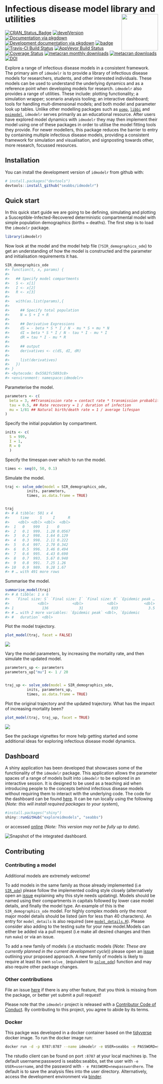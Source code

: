 
<!-- README.md is generated from README.Rmd. Please edit that file -->

# Infectious disease model library and utilities <img src="man/figures/logo.png" align="right" alt="" width="120" />

[![CRAN\_Status\_Badge](http://www.r-pkg.org/badges/version/idmodelr)](https://cran.r-project.org/package=idmodelr)
[![develVersion](https://img.shields.io/badge/devel%20version-0.3.0-blue.svg?style=flat)](https://github.com/idmodelr)
[![Documentation via
pkgdown](https://img.shields.io/badge/Documentation-click%20here!-lightgrey.svg?style=flat)](https://www.samabbott.co.uk/idmodelr/)
[![Development documentation via
pkgdown](https://img.shields.io/badge/Development%20Documentation-click%20here!-lightblue.svg?style=flat)](https://www.samabbott.co.uk/idmodelr/dev)
[![badge](https://img.shields.io/badge/Launch-idmodelr-lightblue.svg)](https://mybinder.org/v2/gh/seabbs/idmodelr/master?urlpath=rstudio)
[![Travis-CI Build
Status](https://travis-ci.org/seabbs/idmodelr.svg?branch=master)](https://travis-ci.org/seabbs/idmodelr)
[![AppVeyor Build
Status](https://ci.appveyor.com/api/projects/status/github/seabbs/idmodelr?branch=master&svg=true)](https://ci.appveyor.com/project/seabbs/idmodelr)
[![Coverage
Status](https://img.shields.io/codecov/c/github/seabbs/idmodelr/master.svg)](https://codecov.io/github/seabbs/idmodelr?branch=master)
[![metacran monthly
downloads](http://cranlogs.r-pkg.org/badges/idmodelr)](https://cran.r-project.org/package=idmodelr)
[![metacran
downloads](http://cranlogs.r-pkg.org/badges/grand-total/idmodelr?color=ff69b4)](https://cran.r-project.org/package=idmodelr)
[![DOI](https://zenodo.org/badge/DOI/10.5281/zenodo.2641048.svg)](https://doi.org/10.5281/zenodo.2641048)

Explore a range of infectious disease models in a consistent framework.
The primary aim of `idmodelr` is to provide a library of infectious
disease models for researchers, students, and other interested
individuals. These models can be used to understand the underlying
dynamics and as a reference point when developing models for research.
`idmodelr` also provides a range of utilities. These include: plotting
functionality; a simulation wrapper; scenario analysis tooling; an
interactive dashboard; tools for handling mult-dimensional models; and
both model and parameter look up tables. Unlike other modelling packages
such as [`pomp`](https://kingaa.github.io/pomp/),
[`libbi`](http://libbi.org) and [`epimodel`](http://www.epimodel.org),
`idmodelr` serves primarily as an educational resource. After users have
explored model dynamics with `idmodelr` they may then implement their
model using one of these packages in order to utilise the model fitting
tools they provide. For newer modellers, this package reduces the
barrier to entry by containing multiple infectious disease models,
providing a consistent framework for simulation and visualisation, and
signposting towards other, more research, focussed resources.

## Installation

You can install the development version of `idmodelr` from github with:

``` r
# install.packages("devtools")
devtools::install_github("seabbs/idmodelr")
```

## Quick start

In this quick start guide we are going to be defining, simulating and
plotting a Susceptible-Infected-Recovered deterministic compartmental
model with simple population demographics (births = deaths). The first
step is to load the `idmodelr` package.

``` r
library(idmodelr)
```

Now look at the model and the model help file (`?SIR_demographics_ode`)
to get an understanding of how the model is constructed and the
parameter and initialisation requirements it has.

``` r
SIR_demographics_ode
#> function(t, x, params) {
#> 
#>   ## Specify model compartments
#>   S <- x[1]
#>   I <- x[2]
#>   R <- x[3]
#> 
#>   with(as.list(params),{
#> 
#>     ## Specify total population
#>     N = S + I + R
#> 
#>     ## Derivative Expressions
#>     dS = - beta * S * I / N - mu * S + mu * N
#>     dI = beta * S * I / N - tau * I - mu * I
#>     dR = tau * I - mu * R
#> 
#>     ## output
#>     derivatives <- c(dS, dI, dR)
#> 
#>     list(derivatives)
#>   })
#> }
#> <bytecode: 0x5582fc5893c8>
#> <environment: namespace:idmodelr>
```

Parameterise the model.

``` r
parameters <- c(
  beta = 3, ##Transmission rate = contact rate * transmission probablity
  tau = 0.5, ## Rate recovcery = 1 / duration of infection
  mu = 1/81 ## Natural birth/death rate = 1 / average lifespan
)
```

Specify the initial population by compartment.

``` r
inits <- c(
  S = 999,
  I = 1,
  R = 0
  )
```

Specify the timespan over which to run the model.

``` r
times <- seq(0, 50, 0.1)
```

Simulate the model.

``` r
traj <- solve_ode(model = SIR_demographics_ode,
          inits, parameters,
          times, as.data.frame = TRUE)


traj
#> # A tibble: 501 x 4
#>     time     S     I      R
#>    <dbl> <dbl> <dbl>  <dbl>
#>  1   0    999   1    0     
#>  2   0.1  999.  1.28 0.0567
#>  3   0.2  998.  1.64 0.129 
#>  4   0.3  998.  2.11 0.222 
#>  5   0.4  997.  2.70 0.342 
#>  6   0.5  996.  3.46 0.494 
#>  7   0.6  995.  4.43 0.690 
#>  8   0.7  993.  5.67 0.940 
#>  9   0.8  991.  7.25 1.26  
#> 10   0.9  989.  9.28 1.67  
#> # … with 491 more rows
```

Summarise the model.

``` r
summarise_model(traj)
#> # A tibble: 1 x 6
#>   `Final size: S` `Final size: I` `Final size: R` `Epidemic peak …
#>             <dbl>           <dbl>           <dbl>            <dbl>
#> 1             136              31             833              3.5
#> # … with 2 more variables: `Epidemic peak` <dbl>, `Epidemic
#> #   duration` <dbl>
```

Plot the model trajectory.

``` r
plot_model(traj, facet = FALSE)
```

![](man/figures/unnamed-chunk-9-1.png)<!-- -->

Vary the model parameters, by increasing the mortality rate, and then
simulate the updated model.

``` r
parameters_up <- parameters
parameters_up["mu"] <- 1 / 20


traj_up <- solve_ode(model = SIR_demographics_ode,
          inits, parameters_up,
          times, as.data.frame = TRUE)
```

Plot the original trajectory and the updated trajectory. What has the
impact of increasing mortality been?

``` r
plot_model(traj, traj_up, facet = TRUE)
```

![](man/figures/unnamed-chunk-11-1.png)<!-- -->

See the package vignettes for more help getting started and some
additional ideas for exploring infectious disease model dynamics.

## Dashboard

A shiny application has been developed that showcases some of the
functionality of the `idmodelr` package. This application allows the
parameter spaces of a range of models built into `idmodelr` to be
explored in an interactive session. It is designed to be used as a
teaching aid when introducing people to the concepts behind infectious
disease models without requiring them to interact with the underlying
code. The code for the dashboard can be found
[here](https://github.com/seabbs/exploreidmodels). It can be run locally
using the following (*Note: this will install required packages to your
system*),

``` r
#install.packages("shiny")
shiny::runGitHub("exploreidmodels", "seabbs")
```

or accessed [online](http://www.seabbs.co.uk/shiny/exploreidmodels)
(*Note: This version may not be fully up to date*).

![Snapshot of the integrated
dashboard.](man/figures/exploreidmodels.png)

## Contributing

### Contributing a model

Additional models are extremely welcome\!

To add models in the same family as those already implemented (i.e
[`SIR_ode`](https://github.com/seabbs/idmodelr/blob/master/R/SIR.R))
please follow the implemented coding style closely (alternatively open
an [issue](https://github.com/seabbs/idmodelr/issues) explaining why
this style needs updating). Models should be named using their
compartments in capitals followed by lower case model details, and
finally the model type. An example of this is the `SIR_demographics_ode`
model. For highly complex models only the most major model details
should be listed (aim for less than 40 characters). An entry for
`model_details` is also required (see
[`model_details.R`](https://github.com/seabbs/idmodelr/blob/master/data-raw/model_details.R%20for%20help%20with%20this)).
Please consider also adding to the testing suite for your new
model.Models can either be added via a pull request (i.e make all
desired changes and then run `make`) or via an issue.

To add a new family of models (i.e stochastic models (*Note: These are
currently planned in the current development cycle*)) please open an
[issue](https://github.com/seabbs/idmodelr/issues) outlining your
proposed approach. A new family of models is likely to require at least
its own `solve_` (equivalent to
[`solve_ode`](https://github.com/seabbs/idmodelr/blob/master/R/solve.R))
function and may also require other package changes.

### Other contributions

File an issue [here](https://github.com/seabbs/idmodelr/issues) if there
is any other feature, that you think is missing from the package, or
better yet submit a pull request\!

Please note that the `idmodelr` project is released with a [Contributor
Code of Conduct](.github/CODE_OF_CONDUCT.md). By contributing to this
project, you agree to abide by its terms.

### Docker

This packge was developed in a docker container based on the
[tidyverse](https://hub.docker.com/r/rocker/tidyverse/) docker image. To
run the docker image
run:

``` bash
docker run -d -p 8787:8787 --name idmodelr -e USER=seabbs -e PASSWORD=seabbs seabbs/idmodelr
```

The rstudio client can be found on port `:8787` at your local machines
ip. The default username:password is seabbs:seabbs, set the user with
`-e USER=username`, and the password with `- e
PASSWORD=newpasswordhere`. The default is to save the analysis files
into the user directory. Alternatively, access the development
environment via
[binder](https://mybinder.org/v2/gh/seabbs/idmodelr/master?urlpath=rstudio).
